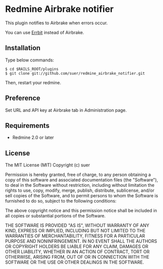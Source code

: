 Redmine Airbrake notifier
================================

This plugin notifies to Airbrake when errors occur.

You can use [Errbit](https://github.com/errbit/errbit) instead of Airbrake.

Installation
------------------------------

Type below commands:

    $ cd $RAILS_ROOT/plugins
    $ git clone git://github.com/suer/redmine_airbrake_notifier.git

Then, restart your redmine.

Preference
------------------------------

Set URL and API key at Airbrake tab in Administration page.

Requirements
------------------------------
* Redmine 2.0 or later

License
------------------------------
The MIT License (MIT)
Copyright (c) suer

Permission is hereby granted, free of charge, to any person obtaining a copy of this software and associated documentation files (the "Software"), to deal in the Software without restriction, including without limitation the rights to use, copy, modify, merge, publish, distribute, sublicense, and/or sell copies of the Software, and to permit persons to whom the Software is furnished to do so, subject to the following conditions:

The above copyright notice and this permission notice shall be included in all copies or substantial portions of the Software.

THE SOFTWARE IS PROVIDED "AS IS", WITHOUT WARRANTY OF ANY KIND, EXPRESS OR IMPLIED, INCLUDING BUT NOT LIMITED TO THE WARRANTIES OF MERCHANTABILITY, FITNESS FOR A PARTICULAR PURPOSE AND NONINFRINGEMENT. IN NO EVENT SHALL THE AUTHORS OR COPYRIGHT HOLDERS BE LIABLE FOR ANY CLAIM, DAMAGES OR OTHER LIABILITY, WHETHER IN AN ACTION OF CONTRACT, TORT OR OTHERWISE, ARISING FROM, OUT OF OR IN CONNECTION WITH THE SOFTWARE OR THE USE OR OTHER DEALINGS IN THE SOFTWARE.
